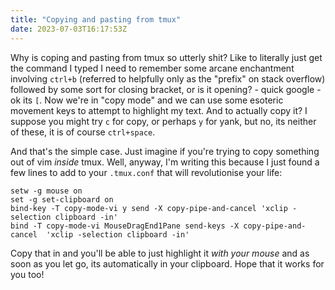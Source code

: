 ```yaml
---
title: "Copying and pasting from tmux"
date: 2023-07-03T16:17:53Z
---
```

Why is coping and pasting from tmux so utterly shit? Like to literally just get the command I typed I need to remember some arcane enchantment involving `ctrl+b` (referred to helpfully only as the "prefix" on stack overflow) followed by some sort for closing bracket, or is it opening? - quick google - ok its `[`. Now we're in "copy mode" and we can use some esoteric movement keys to attempt to highlight my text. And to actually copy it? I suppose you might try `c` for copy, or perhaps `y` for yank, but no, its neither of these, it is of course `ctrl+space`.

And that's the simple case. Just imagine if you're trying to copy something out of vim *inside* tmux. Well, anyway, I'm writing this because I just found a few lines to add to your `.tmux.conf` that will revolutionise your life:

```shell
setw -g mouse on
set -g set-clipboard on
bind-key -T copy-mode-vi y send -X copy-pipe-and-cancel 'xclip -selection clipboard -in'
bind -T copy-mode-vi MouseDragEnd1Pane send-keys -X copy-pipe-and-cancel  'xclip -selection clipboard -in'
```

Copy that in and you'll be able to just highlight it *with your mouse* and as soon as you let go, its automatically in your clipboard. Hope that it works for you too!


